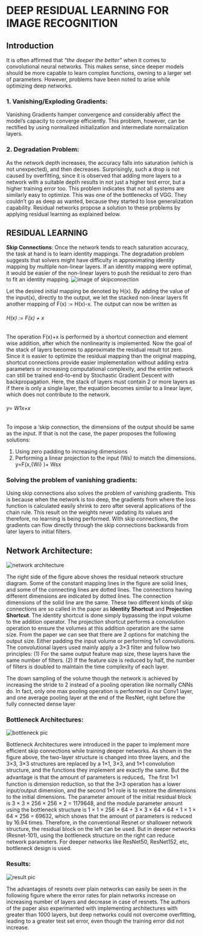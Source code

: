 # DEEP RESIDUAL LEARNING FOR IMAGE RECOGNITION
## Introduction
It is often affirmed that _“the deeper the better”_ when it comes to convolutional neural networks. This makes sense, since deeper models should be more capable to learn complex functions, owning to a larger set of parameters. However, problems have been noted to arise while optimizing deep networks.
### 1.	Vanishing/Exploding Gradients: 
Vanishing Gradients hamper convergence and considerably affect the model’s capacity to converge efficiently. This problem, however, can be rectified by using normalized initialization and intermediate normalization layers.
###  2.	Degradation Problem:
As the network depth increases, the accuracy falls into saturation (which is not unexpected), and then decreases. Surprisingly, such a drop is not caused by overfitting, since it is observed that adding more layers to a network with a suitable depth results in not just a higher test error, but a higher training error too. This problem indicates that not all systems are similarly easy to optimize. This was one of the bottlenecks of VGG. They couldn’t go as deep as wanted, because they started to lose generalization capability.
Residual networks propose a solution to these problems by applying residual learning as explained below.



## RESIDUAL LEARNING
**Skip Connections**: Once the network tends to reach saturation accuracy, the task at hand is to learn identity mappings. The degradation problem suggests that solvers might have difficulty in approximating identity mapping by multiple non-linear layers. If an identity mapping were optimal, it would be easier of the non-linear layers to push the residual to zero than to fit an identity mapping. 
![image of skipconnection](https://miro.medium.com/max/463/1*tEaVn-9OEPCre0lmHAJWyw.png)
 
Let the desired initial mapping be denoted by H(x).
By adding the value of the input(x), directly to the output, we let the stacked non-linear layers fit another mapping of F(x) := H(x)-x.
The output can now be written as 
######         H(x) := F(x) + x
The operation F(x)+x is performed by a shortcut connection and element wise addition, after which the nonlinearity is implemented.
Now the goal of the stack of layers becomes to approximate the residual result tot zero. Since it is easier to optimize the residual mapping than the original mapping, shortcut connections provide easier implementation without adding extra parameters or increasing computational complexity, and the entire network can still be trained end-to-end by Stochastic Gradient Descent with backpropagation.
Here, the stack of layers must contain 2 or more layers as if there is only a single layer, the equation becomes similar to a linear layer, which does not contribute to the network. 
######  y= W1x+x 
To impose a ‘skip connection, the dimensions of the output should be same as the input. If that is not the case, the paper proposes the following solutions:
1.	Using zero padding to increasing dimensions
2.	Performing a linear projection to the input (Ws) to match the dimensions.
                                              y=F(x,{Wi} )+ Wsx  
### Solving the problem of vanishing gradients:
Using skip connections also solves the problem of vanishing gradients. This is because when the network is too deep, the gradients from where the loss function is calculated easily shrink to zero after several applications of the chain rule. This result on the weights never updating its values and therefore, no learning is being performed.
With skip connections, the gradients can flow directly through the skip connections backwards from later layers to initial filters.




## Network Architecture:
![network architecture](https://i.stack.imgur.com/xuzKK.png)

The right side of the figure above shows the residual network structure diagram. Some of the constant mapping lines in the figure are solid lines, and some of the connecting lines are dotted lines. The connections having different dimensions are indicated by dotted lines. The connection dimensions of the solid line are the same. These two different kinds of skip connections are so called in the paper as __Identity Shortcut__ and __Projection Shortcut__. The identity shortcut is done simply bypassing the input volume to the addition operator. The projection shortcut performs a convolution operation to ensure the volumes at this addition operation are the same size. From the paper we can see that there are 2 options for matching the output size. Either padding the input volume or performing 1x1 convolutions. 
The convolutional layers used mainly apply a 3×3 filter and follow two principles:
(1)  For the same output feature map size, these layers have the same number of filters.
(2)  If the feature size is reduced by half, the number of filters is doubled to maintain the time complexity of each layer.
 
 
The down sampling of the volume though the network is achieved by increasing the stride to 2 instead of a pooling operation like normally CNNs do. In fact, only one max pooling operation is performed in our Conv1 layer, and one average pooling layer at the end of the ResNet, right before the fully connected dense layer




### Bottleneck Architectures: 
![bottleneck pic](https://miro.medium.com/max/766/1*zS2ChIMwAqC5DQbL5yD9iQ.png)
 
Bottleneck Architectures were introduced in the paper to implement more efficient skip connections while training deeper networks. 
As shown in the figure above, the two-layer structure is changed into three layers, and the 3×3, 3×3 structures are replaced by a 1×1, 3×3, and 1×1 convolution structure, and the functions they implement are exactly the same. But the advantage is that the amount of parameters is reduced。The first 1×1 function is dimension reduction, so that the 3×3 operation has a lower input/output dimension, and the second 1×1 role is to restore the dimensions to the initial dimensions. The parameter amount of the initial residual block is 3 × 3 × 256 × 256 × 2 = 1179648, and the module parameter amount using the bottleneck structure is 1 × 1 × 256 × 64 + 3 × 3 × 64 × 64 + 1 × 1 × 64 × 256 = 69632, which shows that the amount of parameters is reduced by 16.94 times. Therefore, in the conventional Resnet or shallower network structure, the residual block on the left can be used. But in deeper networks (Resnet-101), using the bottleneck structure on the right can reduce network parameters. For deeper networks like ResNet50, ResNet152, etc, bottleneck design is used. 


### Results:
![result pic](https://miro.medium.com/max/753/1*-_ED04HNCNz7HFyqQtbTtg.png)

The advantages of resnets over plain networks can easily be seen in the following figure where the error rates for plain networks increase on increasing number of layers and decrease in case of resnets.
The authors of the paper also experimented with implementing architectures with greater than 1000 layers, but deep networks could not overcome overfitting, leading to a greater test set error, even though the training error did not increase.




